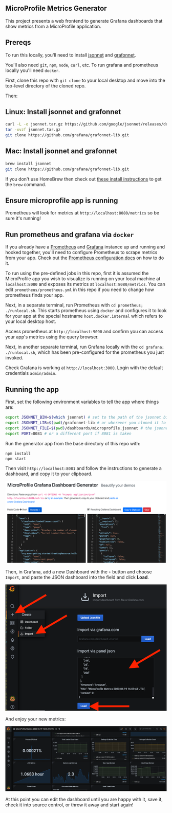 ## MicroProfile Metrics Generator

This project presents a web frontend to generate Grafana dashboards that show metrics from
a MicroProfile application.

## Prereqs

To run this locally, you'll need to install [jsonnet]() and [grafonnet]().

You'll also need `git`, `npm`, `node`, `curl`, etc. To run grafana and prometheus locally you'll need `docker`.

First, clone this repo with `git clone` to your local desktop and move into the top-level directory of the cloned repo.

Then:

## Linux: Install jsonnet and grafonnet

```sh
curl -L -o jsonnet.tar.gz https://github.com/google/jsonnet/releases/download/v0.16.0/jsonnet-bin-v0.16.0-linux.tar.gz
tar -xvzf jsonnet.tar.gz
git clone https://github.com/grafana/grafonnet-lib.git
```

## Mac: Install jsonnet and grafonnet

```sh
brew install jsonnet
git clone https://github.com/grafana/grafonnet-lib.git
```

If you don't use HomeBrew then check out [these install instructions](https://github.com/google/jsonnet#packages) to get the `brew` command.

## Ensure microprofile app is running

Prometheus will look for metrics at `http://localhost:8080/metrics` so be sure it's running!

## Run prometheus and grafana via `docker`

If you already have a [Prometheus](https://prometheus.io/) and [Grafana](https://grafana.com/) instance up and running and hooked together, you'll need to configure Prometheus to scrape metrics from your app. Check out the [Prometheus configuration docs](https://prometheus.io/docs/prometheus/latest/configuration/configuration/) on how to do it.

To run using the pre-defined jobs in this repo, first it is assumed the MicroProfile app you wish to visualize is running on your local machine at `localhost:8080` and exposes its metrics at `localhost:8080/metrics`. You can edit `prometheus/prometheus.yml` in this repo if you need to change how prometheus finds your app.

Next, in a separate terminal, run Prometheus with `cd prometheus; ./runlocal.sh`. This starts prometheus using `docker` and configures it to look for your app at the special hostname `host.docker.internal` which refers to your local desktop host.

Access prometheus at `http://localhost:9090` and confirm you can access your app's metrics using the query browser.

Next, in another separate terminal, run Grafana locally with the `cd grafana; ./runlocal.sh`, which has been pre-configured for the prometheus you just invoked.

Check Grafana is working at `http://localhost:3000`. Login with the default credentials `admin/admin`.

## Running the app

First, set the following environment variables to tell the app where things are:

```sh
export JSONNET_BIN=$(which jsonnet) # set to the path of the jsonnet binary
export JSONNET_LIB=$(pwd)/grafonnet-lib # or wherever you cloned it to
export JSONNET_FILE=$(pwd)/dashboards/microprofile.jsonnet # the jsonnet processor for microprofile metrics
export PORT=8081 # or a different port if 8081 is taken
```

Run the generator app from the base directory of this repo with:

```
npm install
npm start
```

Then visit `http://localhost:8081` and follow the instructions to generate a dashboard, and copy it to your clipboard.

![Dashboard](images/dash.png)

Then, in Grafana, add a new Dashboard with the `+` button and choose `Import`, and paste the JSON dashboard into the field and click **Load**.

![Import](images/import.png)

And enjoy your new metrics:

![Metrics](images/grafana.png)

At this point you can edit the dashboard until you are happy with it, save it, check it into source control, or throw it away and start again!

